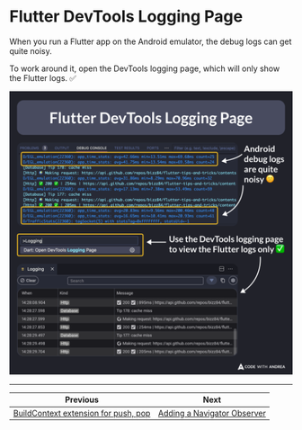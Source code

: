 # Flutter DevTools Logging Page

When you run a Flutter app on the Android emulator, the debug logs can get quite noisy.

To work around it, open the DevTools logging page, which will only show the Flutter logs. ✅

![](188.png)

<!-- 

A VSCode screenshot showing the difference between the debug console and the logging page, when running a Flutter app on the Android emulator.

-->

---

| Previous | Next |
| -------- | ---- |
| [BuildContext extension for push, pop](../0187-build-context-extension-push-pop/index.md) | [Adding a Navigator Observer](../0189-navigator-observer/index.md) |

<!-- TWITTER|https://x.com/biz84/status/1834230932322087334 -->
<!-- LINKEDIN|https://www.linkedin.com/posts/andreabizzotto_when-you-run-a-flutter-app-on-the-android-activity-7239996768401182721-IAa8  -->



